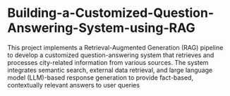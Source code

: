 # Building-a-Customized-Question-Answering-System-using-RAG
This project implements a Retrieval-Augmented Generation (RAG) pipeline to develop a
customized question-answering system that retrieves and processes city-related information
from various sources. The system integrates semantic search, external data retrieval, and
large language model (LLM)-based response generation to provide fact-based, contextually
relevant answers to user queries
